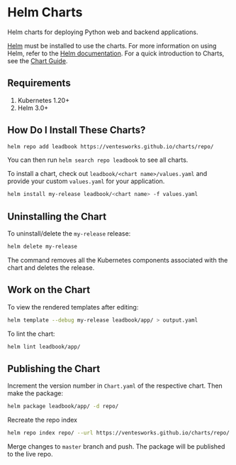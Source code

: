 # Helm Charts

Helm charts for deploying Python web and backend applications.

[Helm](https://helm.sh) must be installed to use the charts. For more information on using Helm, refer to the [Helm documentation](https://github.com/kubernetes/helm#docs). For a quick introduction to Charts, see the [Chart Guide](https://helm.sh/docs/topics/charts/).

## Requirements

1. Kubernetes 1.20+
2. Helm 3.0+

## How Do I Install These Charts?

```sh
helm repo add leadbook https://ventesworks.github.io/charts/repo/
```

You can then run `helm search repo leadbook` to see all charts.

To install a chart, check out `leadbook/<chart name>/values.yaml` and provide your custom `values.yaml` for your application.

```sh
helm install my-release leadbook/<chart name> -f values.yaml
```

## Uninstalling the Chart

To uninstall/delete the `my-release` release:

```sh
helm delete my-release
```

The command removes all the Kubernetes components associated with the chart and deletes the release.

## Work on the Chart

To view the rendered templates after editing:

```sh
helm template --debug my-release leadbook/app/ > output.yaml
```

To lint the chart:

```sh
helm lint leadbook/app/
```

## Publishing the Chart

Increment the version number in `Chart.yaml` of the respective chart. Then make the package:

```sh
helm package leadbook/app/ -d repo/
```

Recreate the repo index

```sh
helm repo index repo/ --url https://ventesworks.github.io/charts/repo/
```

Merge changes to `master` branch and push. The package will be published to the live repo.
